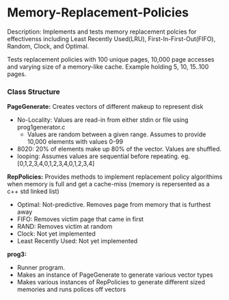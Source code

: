 # Memory-Replacement-Policies
Description: Implements and tests memory replacement polcies for effectivenss including Least Recently Used(LRU), First-In-First-Out(FIFO), Random, Clock, and Optimal.

Tests replacement policies with 100 unique pages, 10,000 page accesses and varying size of a memory-like cache. Example holding 5, 10, 15..100 pages.

### Class Structure
**PageGenerate:** 
Creates vectors of different makeup to represent disk
   - No-Locality: Values are read-in from either stdin or file using prog1generator.c
      - Values are random between a given range. Assumes to provide 10,000 elements with values 0-99
  - 8020: 20% of elements make up 80% of the vector. Values are shuffled.
  - looping: Assumes values are sequential before repeating. eg. [0,1,2,3,4,0,1,2,3,4,0,1,2,3,4]
  
**RepPolicies:**
Provides methods to implement replacement policy algorithims when memory is full and get a cache-miss
(memory is repersented as a c++ std linked list)
- Optimal: Not-predictive. Removes page from memory that is furthest away
- FIFO: Removes victim page that came in first
- RAND: Removes victim at random
- Clock: Not yet implemented
- Least Recently Used: Not yet implemented

**prog3:**
- Runner program.
- Makes an instance of PageGenerate to generate various vector types
- Makes various instances of RepPolicies to generate different sized memories and runs polices off vectors
